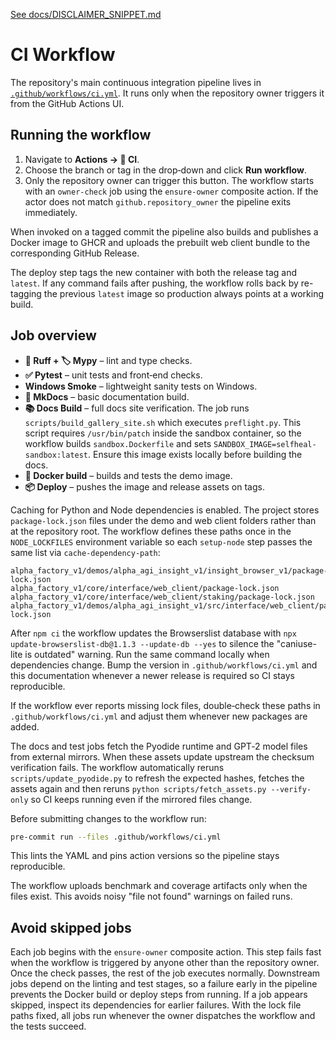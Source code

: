 [See docs/DISCLAIMER_SNIPPET.md](DISCLAIMER_SNIPPET.md)

# CI Workflow

The repository's main continuous integration pipeline lives in
[`.github/workflows/ci.yml`](../.github/workflows/ci.yml). It runs only when the
repository owner triggers it from the GitHub Actions UI.

## Running the workflow

1. Navigate to **Actions → 🚀 CI**.
2. Choose the branch or tag in the drop‑down and click **Run workflow**.
3. Only the repository owner can trigger this button. The workflow starts with
   an `owner-check` job using the `ensure-owner` composite action. If the actor
   does not match `github.repository_owner` the pipeline exits immediately.

When invoked on a tagged commit the pipeline also builds and publishes a Docker
image to GHCR and uploads the prebuilt web client bundle to the corresponding
GitHub Release.

The deploy step tags the new container with both the release tag and `latest`.
If any command fails after pushing, the workflow rolls back by re-tagging the
previous `latest` image so production always points at a working build.

## Job overview

- **🧹 Ruff + 🏷️ Mypy** – lint and type checks.
- **✅ Pytest** – unit tests and front‑end checks.
- **Windows Smoke** – lightweight sanity tests on Windows.
- **📜 MkDocs** – basic documentation build.
- **📚 Docs Build** – full docs site verification. The job runs
  `scripts/build_gallery_site.sh` which executes `preflight.py`. This
  script requires `/usr/bin/patch` inside the sandbox container, so the
  workflow builds `sandbox.Dockerfile` and sets `SANDBOX_IMAGE=selfheal-sandbox:latest`.
  Ensure this image exists locally before building the docs.
- **🐳 Docker build** – builds and tests the demo image.
- **📦 Deploy** – pushes the image and release assets on tags.

Caching for Python and Node dependencies is enabled. The project stores
`package-lock.json` files under the demo and web client folders rather than at
 the repository root. The workflow defines these paths once in the
`NODE_LOCKFILES` environment variable so each `setup-node` step
passes the same list via `cache-dependency-path`:

```
alpha_factory_v1/demos/alpha_agi_insight_v1/insight_browser_v1/package-lock.json
alpha_factory_v1/core/interface/web_client/package-lock.json
alpha_factory_v1/core/interface/web_client/staking/package-lock.json
alpha_factory_v1/demos/alpha_agi_insight_v1/src/interface/web_client/package-lock.json
```

After `npm ci` the workflow updates the Browserslist database with
`npx update-browserslist-db@1.1.3 --update-db --yes` to silence the
"caniuse-lite is outdated" warning. Run the same command locally when
dependencies change. Bump the version in `.github/workflows/ci.yml` and this
documentation whenever a newer release is required so CI stays reproducible.

If the workflow ever reports missing lock files, double‑check these paths
in `.github/workflows/ci.yml` and adjust them whenever new packages are added.

The docs and test jobs fetch the Pyodide runtime and GPT‑2 model files from
external mirrors. When these assets update upstream the checksum verification
fails. The workflow automatically reruns `scripts/update_pyodide.py` to refresh
the expected hashes, fetches the assets again and then reruns
`python scripts/fetch_assets.py --verify-only` so CI keeps running even if the
mirrored files change.

Before submitting changes to the workflow run:

```bash
pre-commit run --files .github/workflows/ci.yml
```

This lints the YAML and pins action versions so the pipeline stays reproducible.

The workflow uploads benchmark and coverage artifacts only when the files exist. This avoids noisy "file not found" warnings on failed runs.

## Avoid skipped jobs

Each job begins with the `ensure-owner` composite action. This step fails fast
when the workflow is triggered by anyone other than the repository owner. Once
the check passes, the rest of the job executes normally. Downstream jobs depend
on the linting and test stages, so a failure early in the pipeline prevents the
Docker build or deploy steps from running. If a job appears skipped, inspect its
dependencies for earlier failures. With the lock file paths fixed, all jobs run
whenever the owner dispatches the workflow and the tests succeed.
